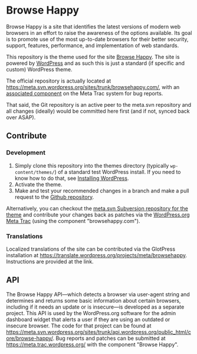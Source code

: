 Browse Happy
===========

Browse Happy is a site that identifies the latest versions of modern web browsers in an effort to raise the awareness of the options available. Its goal is to promote use of the most up-to-date browsers for their better security, support, features, performance, and implementation of web standards.

This repository is the theme used for the site [Browse Happy](https://browsehappy.com). The site is powered by [WordPress](https://wordpress.org) and as such this is just a standard (if specific and custom) WordPress theme.

The official repository is actually located at <https://meta.svn.wordpress.org/sites/trunk/browsehappy.com/>, with an [associated component](https://meta.trac.wordpress.org/query?status=accepted&status=assigned&status=new&status=reopened&status=reviewing&component=browsehappy.com&col=id&col=summary&col=component&col=owner&col=type&col=status&col=priority&order=priority) on the Meta Trac system for bug reports.

That said, the Git repository is an active peer to the meta.svn repository and all changes (ideally) would be committed here first (and if not, synced back over ASAP).

Contribute
----------

### Development

1. Simply clone this repository into the themes directory (typically `wp-content/themes/`) of a standard test WordPress install. If you need to know how to do that, see [Installing WordPress](https://codex.wordpress.org/Installing_WordPress).
2. Activate the theme.
3. Make and test your recommended changes in a branch and make a pull request to the [Github repository](https://github.com/WordPress/browsehappy).

Alternatively, you can checkout the [meta.svn Subversion repository for the theme](https://meta.svn.wordpress.org/sites/trunk/browsehappy.com/public_html/) and contribute your changes back as patches via the [WordPress.org Meta Trac](https://meta.trac.wordpress.org/) (using the component "browsehappy.com").

### Translations

Localized translations of the site can be contributed via the GlotPress installation at <https://translate.wordpress.org/projects/meta/browsehappy>. Instructions are provided at the link.

API
----------

The Browse Happy API—which detects a browser via user-agent string and determines and returns some basic information about certain browsers, including if it needs an update or is insecure—is developed as a separate project. This API is used by the WordPress.org software for the admin dashboard widget that alerts a user if they are using an outdated or insecure browser. The code for that project can be found at <https://meta.svn.wordpress.org/sites/trunk/api.wordpress.org/public_html/core/browse-happy/>. Bug reports and patches can be submitted at <https://meta.trac.wordpress.org/> with the component "Browse Happy".
